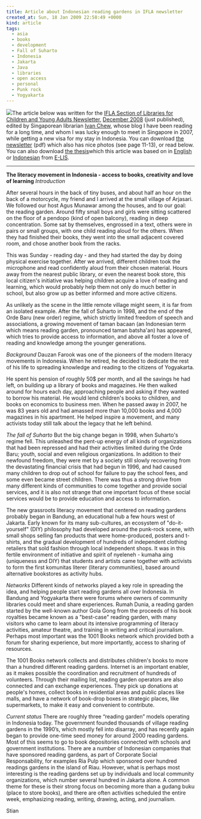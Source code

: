 ```yaml
---
title: Article about Indonesian reading gardens in IFLA newsletter
created_at: Sun, 18 Jan 2009 22:58:49 +0000
kind: article
tags:
  - asia
  - books
  - development
  - Fall of Suharto
  - Indonesia
  - Jakarta
  - Java
  - libraries
  - open access
  - personal
  - Punk rock
  - Yogyakarta
---
```


![](http://lh6.ggpht.com/_0zhFe8pB7to/R7OsXsX8-DI/AAAAAAAABUk/qOtG07gc5tg/s288/P2120072.JPG)The
article below was written for the [IFLA Section of Libraries for
Children and Young Adults
Newsletter](http://www.ifla.org/VII/s10/index.htm), [December
2008](http://www.ifla.org/VII/s10/pubs/s10-newsletter-December08.pdf)
(just published), edited by Singaporean librarian [Ivan
Chew](http://ramblinglibrarian.blogspot.com/), whose blog I have been
reading for a long time, and whom I was lucky enough to meet in
Singapore in 2007, while getting a new visa for my stay in Indonesia.
You can download [the
newsletter](http://www.ifla.org/VII/s10/pubs/s10-newsletter-December08.pdf)
(pdf) which also has nice photos (see page 11-13), or read below. You
can also download [the thesis](http://eprints.rclis.org/14659/)which
this article was based on in
[English](http://eprints.rclis.org/14659/1/Mencerdaskan_Bangsa_-_Stian_Haklev.pdf)
or
[Indonesian](http://eprints.rclis.org/14659/2/Mencerdaskan_Bangsa_-_bahasa_Indonesia.pdf)
from [E-LIS](http://eprints.rclis.org/).

* * * * *

**The literacy movement in Indonesia - access to books, creativity and
love of learning** *Introduction*

After several hours in the back of tiny buses, and about half an hour on
the back of a motorcycle, my friend and I arrived at the small village
of Arjasari. We followed our host Agus Munawar among the houses, and to
our goal: the reading garden. Around fifty small boys and girls were
sitting scattered on the floor of a pendopo (kind of open balcony),
reading in deep concentration. Some sat by themselves, engrossed in a
text, others were in pairs or small groups, with one child reading aloud
for the others. When they had finished their books, they went into the
small adjacent covered room, and chose another book from the racks.

This was Sunday - reading day - and they had started the day by doing
physical exercise together. After we arrived, different children took
the microphone and read confidently aloud from their chosen material.
Hours away from the nearest public library, or even the nearest book
store, this local citizen's initiative was helping children acquire a
love of reading and learning, which would probably help them not only do
much better in school, but also grow up as better informed and more
active citizens.

As unlikely as the scene in the little remote village might seem, it is
far from an isolated example. After the fall of Suharto in 1998, and the
end of the Orde Baru (new order) regime, which strictly limited freedom
of speech and associations, a growing movement of taman bacaan (an
Indonesian term which means reading garden, pronounced taman batsha'an)
has appeared, which tries to provide access to information, and above
all foster a love of reading and knowledge among the younger
generations.

*Background* Dauzan Farook was one of the pioneers of the modern
literacy movements in Indonesia. When he retired, he decided to dedicate
the rest of his life to spreading knowledge and reading to the citizens
of Yogyakarta.

He spent his pension of roughly 50\$ per month, and all the savings he
had left, on building up a library of books and magazines. He then
walked around for hours each day, approaching people and asking if they
wanted to borrow his material. He would lend children's books to
children, and books on economics to business men. When he passed away in
2007, he was 83 years old and had amassed more than 10,000 books and
4,000 magazines in his apartment. He helped inspire a movement, and many
activists today still talk about the legacy that he left behind.

*The fall of Suharto* But the big change began in 1998, when Suharto's
regime fell. This unleashed the pent-up energy of all kinds of
organizations that had been repressed and had their activities limited
during the Orde Baru; youth, social and even religious organizations. In
addition to their newfound freedom, they were met by a society still
slowly recovering from the devastating financial crisis that had begun
in 1996, and had caused many children to drop out of school for failure
to pay the school fees, and some even became street children. There was
thus a strong drive from many different kinds of communities to come
together and provide social services, and it is also not strange that
one important focus of these social services would be to provide
education and access to information.

The new grassroots literacy movement that centered on reading gardens
probably began in Bandung, an educational hub a few hours west of
Jakarta. Early known for its many sub-cultures, an ecosystem of
"do-it-yourself" (DIY) philosophy had developed around the punk-rock
scene, with small shops selling fan products that were home-produced,
posters and t-shirts, and the gradual development of hundreds of
independent clothing retailers that sold fashion through local
independent shops. It was in this fertile environment of initiative and
spirit of nyeleneh - kumaha aing (uniqueness and DIY) that students and
artists came together with activists to form the first komunitas literer
(literary communities), based around alternative bookstores as activity
hubs.

*Networks* Different kinds of networks played a key role in spreading
the idea, and helping people start reading gardens all over Indonesia.
In Bandung and Yogyakarta there were forums where owners of community
libraries could meet and share experiences. Rumah Dunia, a reading
garden started by the well-known author Gola Gong from the proceeds of
his book royalties became known as a "best-case" reading garden, with
many visitors who came to learn about its intensive programming of
literacy activities, amateur theatre, and training in writing and
critical journalism. Perhaps most important was the 1001 Books network
which provided both a forum for sharing experience, but more
importantly, access to sharing of resources.

The 1001 Books network collects and distributes children's books to more
than a hundred different reading gardens. Internet is an important
enabler, as it makes possible the coordination and recruitment of
hundreds of volunteers. Through their mailing list, reading garden
operators are also connected and can exchange experiences. They pick up
donations at people's homes, collect books in residential areas and
public places like malls, and have a network of book-drop boxes in
strategic places, like supermarkets, to make it easy and convenient to
contribute.

*Current status* There are roughly three “reading garden” models
operating in Indonesia today. The government founded thousands of
village reading gardens in the 1990’s, which mostly fell into disarray,
and has recently again began to provide one-time seed money for around
2000 reading gardens. Most of this seems to go to book depositories
connected with schools and government institutions. There are a number
of Indonesian companies that have sponsored reading gardens, as part of
Corporate Social Responsability, for examples Ria Pulp which sponsored
over hundred readings gardens in the island of Riau. However, what is
perhaps most interesting is the reading gardens set up by individuals
and local community organizations, which number several hundred in
Jakarta alone. A common theme for these is their strong focus on
becoming more than a gudang buku (place to store books), and there are
often activities scheduled the entire week, emphasizing reading,
writing, drawing, acting, and journalism.

Stian
